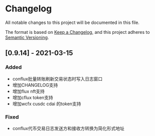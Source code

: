 # Changelog

All notable changes to this project will be documented in this file.

The format is based on [Keep a Changelog](https://keepachangelog.com/en/1.0.0/),
and this project adheres to [Semantic Versioning](https://semver.org/spec/v2.0.0.html).

## [0.9.14] - 2021-03-15

### Added
- conflux批量转账刷新交易状态时写入日志窗口
- 增加CHANGELOG支持
- 增加flux nft支持
- 增加cflux token支持
- 增加wcfx cusdc cdai 的token支持

### Fixed
- conflux代币交易日志发送方和接收方转换为简化形式地址



[^_^]:http://jbt.github.io/markdown-editor/ 

[^_^]:## [Unreleased]